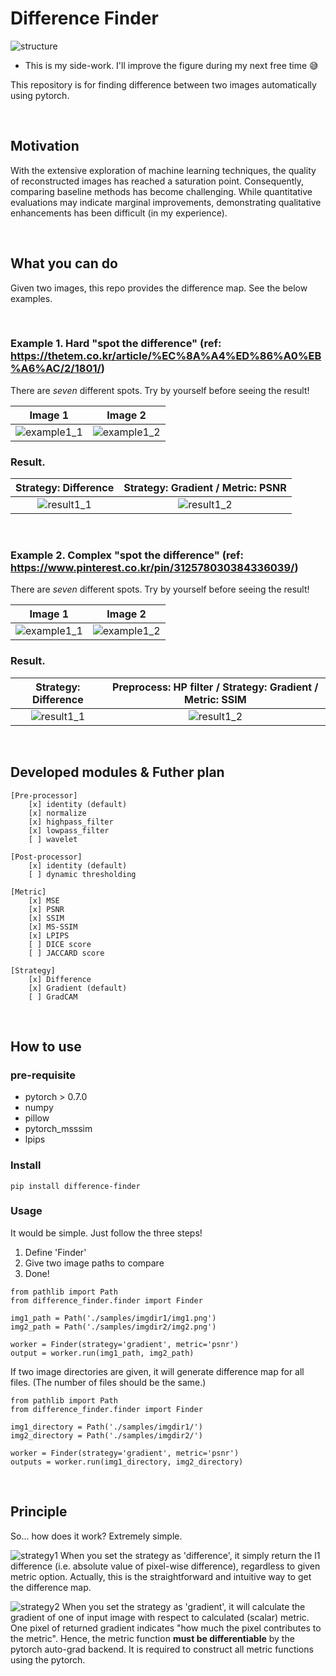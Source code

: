 # Difference Finder

![structure](figures/structure.png)

* This is my side-work. I'll improve the figure during my next free time 😅

This repository is for finding difference between two images automatically using pytorch.

<br />

## Motivation
With the extensive exploration of machine learning techniques, the quality of reconstructed images has reached a saturation point. Consequently, comparing baseline methods has become challenging. While quantitative evaluations may indicate marginal improvements, demonstrating qualitative enhancements has been difficult (in my experience).

<br />


## What you can do
Given two images, this repo provides the difference map. See the below examples.

<br />

### Example 1. Hard "spot the difference" (ref: https://thetem.co.kr/article/%EC%8A%A4%ED%86%A0%EB%A6%AC/2/1801/)

There are *seven* different spots. 
Try by yourself before seeing the result!

Image 1 | Image 2
:-------------------------:|:-------------------------:
![example1_1](samples/imgdir1/img1.png)  | ![example1_2](samples/imgdir2/img2.png)


### Result.

Strategy: Difference | Strategy: Gradient /  Metric: PSNR
:------------------:|:---------------------------------:
![result1_1](figures/test_0_diff.png) | ![result1_2](figures/test_0_grad.png)


<br />

### Example 2. Complex "spot the difference" (ref: https://www.pinterest.co.kr/pin/312578030384336039/)

There are *seven* different spots. 
Try by yourself before seeing the result!

Image 1 | Image 2
:-------------------------:|:-------------------------:
![example1_1](samples/imgdir1/img2_1.png)  | ![example1_2](samples/imgdir2/img2_2.png)


### Result.

Strategy: Difference | Preprocess: HP filter / Strategy: Gradient /  Metric: SSIM
:------------------:|:---------------------------------:
![result1_1](figures/test_1_diff.png) | ![result1_2](figures/test_1_grad.png)


<br />

## Developed modules & Futher plan


```
[Pre-processor]
    [x] identity (default)
    [x] normalize
    [x] highpass_filter
    [x] lowpass_filter
    [ ] wavelet

[Post-processor]
    [x] identity (default)
    [ ] dynamic thresholding

[Metric]
    [x] MSE
    [x] PSNR
    [x] SSIM
    [x] MS-SSIM
    [x] LPIPS
    [ ] DICE score
    [ ] JACCARD score

[Strategy]
    [x] Difference
    [x] Gradient (default)
    [ ] GradCAM
```

<br />

## How to use

### pre-requisite
- pytorch > 0.7.0
- numpy
- pillow
- pytorch_msssim
- lpips

### Install
```
pip install difference-finder
```

### Usage

It would be simple. Just follow the three steps!

1. Define 'Finder'
2. Give two image paths to compare
3. Done!


```
from pathlib import Path
from difference_finder.finder import Finder

img1_path = Path('./samples/imgdir1/img1.png')
img2_path = Path('./samples/imgdir2/img2.png')

worker = Finder(strategy='gradient', metric='psnr')
output = worker.run(img1_path, img2_path)
```


If two image directories are given, it will generate difference map for all files.
(The number of files should be the same.)

```
from pathlib import Path
from difference_finder.finder import Finder

img1_directory = Path('./samples/imgdir1/')
img2_directory = Path('./samples/imgdir2/')

worker = Finder(strategy='gradient', metric='psnr')
outputs = worker.run(img1_directory, img2_directory)
```

<br />

## Principle

So... how does it work? Extremely simple.

![strategy1](figures/strategy1.png)
When you set the strategy as 'difference', it simply return the l1 difference (i.e. absolute value of pixel-wise difference), regardless to given metric option.
Actually, this is the straightforward and intuitive way to get the difference map.

![strategy2](figures/strategy2.png)
When you set the strategy as 'gradient', it will calculate the gradient of one of input image with respect to calculated (scalar) metric. One pixel of returned gradient indicates "how much the pixel contributes to the metric". Hence, the metric function **must be differentiable** by the pytorch auto-grad backend. It is required to construct all metric functions using the pytorch.
